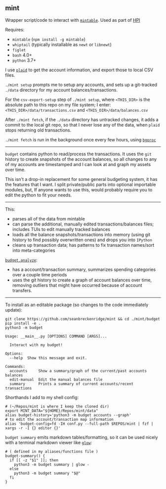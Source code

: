 ## mint

Wrapper script/code to interact with [`mintable`](https://github.com/kevinschaich/mintable/). Used as part of [HPI](https://github.com/seanbreckenridge/HPI)

Requires:

- `mintable` (`npm install -g mintable`)
- `whiptail` (typically installable as `newt` or `libnewt`)
- `figlet`
- `bash` 4.0+
- `python` 3.7+

I use [`plaid`](http://plaid.com/) to get the account information, and export those to local CSV files.

`./mint setup` prompts me to setup any accounts, and sets up a git-tracked `./data` directory for my account balances/transactions.

For the `csv-export-setup` step of `./mint setup`, where `<THIS_DIR>` is the absolute path to this repo on my file system; I enter: `<THIS_DIR>/data/transactions.csv` and `<THIS_DIR>/data/balances.csv`

After `./mint fetch`, if the `./data` directory has untracked changes, it adds a commit to the local git repo, so that I never lose any of the data, when `plaid` stops returning old transactions.

`./mint fetch` is run in the background once every few hours, using [`bgproc`](https://github.com/seanbreckenridge/bgproc/blob/master/personal_jobs/mint.job)

---

`budget` contains python to read/process the transactions. It uses the `git` history to create snapshots of the account balances, so all changes to any of my accounts are timestamped and I can look at and graph my assets over time.

This isn't a drop-in replacement for some general budgeting system, it has the features that I want. I split private/public parts into optional importable modules, but, If anyone wants to use this, would probably require you to edit the python to fit your needs.

---

This:

- parses all of the data from mintable
- can parse the additional, manually edited transactions/balances files; includes TUIs to edit manually tracked balances
- loads all the balance snapshots/transactions into memory (using git history to find possibly overwritten ones) and drops you into `IPython`
- cleans up transaction data; has patterns to fix transaction names/sort into meta-categories

[`budget.analyze`](./budget/budget/analyze):

- has a account/transaction summary, summarizes spending categories over a couple time periods
- uses the git history to create a graph of account balances over time, removing outliers that might have occurred because of account transfers.

---

To install as an editable package (so changes to the code immediately update):

```
git clone https://github.com/seanbreckenridge/mint && cd ./mint/budget
pip install -e .
python3 -m budget
```

```
Usage: __main__.py [OPTIONS] COMMAND [ARGS]...

  Interact with my budget!

Options:
  --help  Show this message and exit.

Commands:
  accounts     Show a summary/graph of the current/past accounts balances
  edit-manual  Edit the manual balances file
  summary      Prints a summary of current accounts/recent transactions
```

Shorthands I add to my shell config:

```shell
# (~/Repos/mint is where I keep the cloned dir)
export MINT_DATA="${HOME}/Repos/mint/data"
alias budget-history='python3 -m budget accounts --graph'
# to edit the account/transaction map information
alias 'budget-config=fd -IH conf.py --full-path $REPOS/mint | fzf | xargs -r -I {} editor {}'
```

`budget summary` emits markdown tables/formatting, so it can be used nicely with a terminal markdown viewer like [`glow`](https://github.com/charmbracelet/glow):

```shell
# ( defined in my aliases/functions file )
budget-summary() {
  if [[ -z "$1" ]]; then
    python3 -m budget summary | glow -
  else
    python3 -m budget summary "$@"
  fi
}
```
